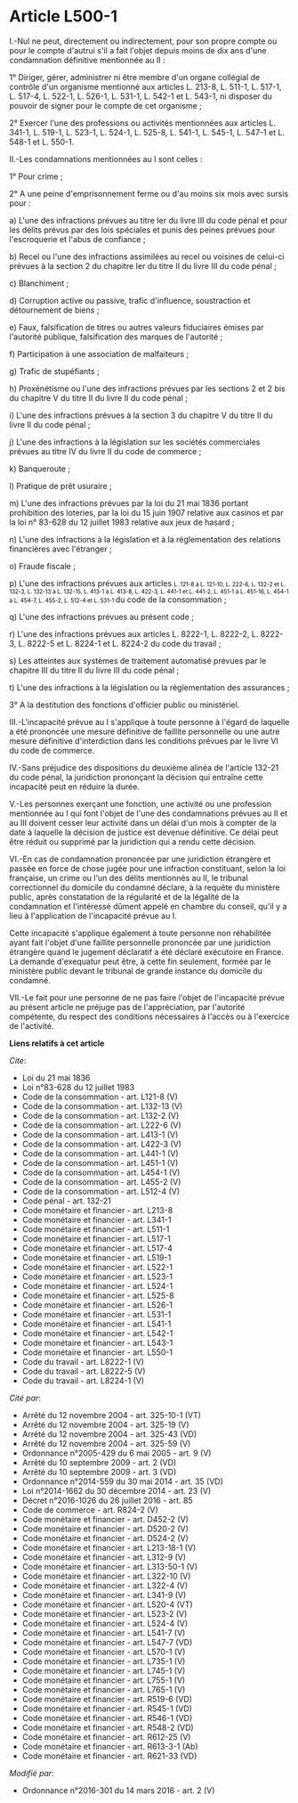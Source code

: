 # Article L500-1

I.-Nul ne peut, directement ou indirectement, pour son propre compte ou pour le compte d'autrui s'il a fait l'objet depuis
moins de dix ans d'une condamnation définitive mentionnée au II : 

1° Diriger, gérer, administrer ni être membre d'un organe collégial de contrôle d'un organisme mentionné aux articles L.
213-8, L. 511-1, L. 517-1, L. 517-4, L. 522-1, L. 526-1, L. 531-1, L. 542-1 et L. 543-1, ni disposer du pouvoir de signer
pour le compte de cet organisme ; 

2° Exercer l'une des professions ou activités mentionnées aux articles L. 341-1, L. 519-1, L. 523-1, L. 524-1, L. 525-8, L.
541-1, L. 545-1, L. 547-1 et L. 548-1 et L. 550-1. 

II.-Les condamnations mentionnées au I sont celles : 

1° Pour crime ; 

2° A une peine d'emprisonnement ferme ou d'au moins six mois avec sursis pour : 

a) L'une des infractions prévues au titre Ier du livre III du code pénal et pour les délits prévus par des lois spéciales et
punis des peines prévues pour l'escroquerie et l'abus de confiance ; 

b) Recel ou l'une des infractions assimilées au recel ou voisines de celui-ci prévues à la section 2 du chapitre Ier du titre
II du livre III du code pénal ; 

c) Blanchiment ; 

d) Corruption active ou passive, trafic d'influence, soustraction et détournement de biens ; 

e) Faux, falsification de titres ou autres valeurs fiduciaires émises par l'autorité publique, falsification des marques de
l'autorité ; 

f) Participation à une association de malfaiteurs ; 

g) Trafic de stupéfiants ; 

h) Proxénétisme ou l'une des infractions prévues par les sections 2 et 2 bis du chapitre V du titre II du livre II du code
pénal ; 

i) L'une des infractions prévues à la section 3 du chapitre V du titre II du livre II du code pénal ; 

j) L'une des infractions à la législation sur les sociétés commerciales prévues au titre IV du livre II du code de
commerce ; 

k) Banqueroute ; 

l) Pratique de prêt usuraire ; 

m) L'une des infractions prévues par la loi du 21 mai 1836 portant prohibition des loteries, par la loi du 15 juin 1907
relative aux casinos et par la loi n° 83-628 du 12 juillet 1983 relative aux jeux de hasard ; 

n) L'une des infractions à la législation et à la réglementation des relations financières avec l'étranger ; 

o) Fraude fiscale ; 

p) L'une des infractions prévues aux articles 
  <font color="#000000" size="1">
    <font size="1">
      <font color="#000000" size="1">
L. 121-8 à L. 121-10, L. 222-6, </font>
      <font color="#000000" size="1">
L. 132-2 et L. 132-3, L. 132-13 à L. 132-15, </font>
      <font color="#000000" size="1">
L. 413-1 à L. 413-8, </font>
L. 422-3, L. 441-1 et L. 441-2, L. 451-1 à L. 451-16, </font>
  </font>
  <font size="1">
    <font size="1" color="#000000">
L. 454-1 à L. 454-7, L. 455-2, L. 512-4 et L. 531-1 </font>
  </font>du code de la consommation ; 

q) L'une des infractions prévues au présent code ; 

r) L'une des infractions prévues aux articles L. 8222-1, L. 8222-2, L. 8222-3, L. 8222-5 et L. 8224-1 et L. 8224-2 du code du
travail ; 

s) Les atteintes aux systèmes de traitement automatisé prévues par le chapitre III du titre II du livre III du code pénal ; 

t) L'une des infractions à la législation ou la réglementation des assurances ; 

3° A la destitution des fonctions d'officier public ou ministériel. 

III.-L'incapacité prévue au I s'applique à toute personne à l'égard de laquelle a été prononcée une mesure définitive de
faillite personnelle ou une autre mesure définitive d'interdiction dans les conditions prévues par le livre VI du code de
commerce. 

IV.-Sans préjudice des dispositions du deuxième alinéa de l'article 132-21 du code pénal, la juridiction prononçant la
décision qui entraîne cette incapacité peut en réduire la durée. 

V.-Les personnes exerçant une fonction, une activité ou une profession mentionnée au I qui font l'objet de l'une des
condamnations prévues au II et au III doivent cesser leur activité dans un délai d'un mois à compter de la date à laquelle la
décision de justice est devenue définitive. Ce délai peut être réduit ou supprimé par la juridiction qui a rendu cette
décision. 

VI.-En cas de condamnation prononcée par une juridiction étrangère et passée en force de chose jugée pour une infraction
constituant, selon la loi française, un crime ou l'un des délits mentionnés au II, le tribunal correctionnel du domicile du
condamné déclare, à la requête du ministère public, après constatation de la régularité et de la légalité de la condamnation
et l'intéressé dûment appelé en chambre du conseil, qu'il y a lieu à l'application de l'incapacité prévue au I. 

Cette incapacité s'applique également à toute personne non réhabilitée ayant fait l'objet d'une faillite personnelle
prononcée par une juridiction étrangère quand le jugement déclaratif a été déclaré exécutoire en France. La demande
d'exequatur peut être, à cette fin seulement, formée par le ministère public devant le tribunal de grande instance du
domicile du condamné. 

VII.-Le fait pour une personne de ne pas faire l'objet de l'incapacité prévue au présent article ne préjuge pas de
l'appréciation, par l'autorité compétente, du respect des conditions nécessaires à l'accès ou à l'exercice de l'activité.

**Liens relatifs à cet article**

_Cite_:

  - Loi du 21 mai 1836
  - Loi n°83-628 du 12 juillet 1983
  - Code de la consommation - art. L121-8 (V)
  - Code de la consommation - art. L132-13 (V)
  - Code de la consommation - art. L132-2 (V)
  - Code de la consommation - art. L222-6 (V)
  - Code de la consommation - art. L413-1 (V)
  - Code de la consommation - art. L422-3 (V)
  - Code de la consommation - art. L441-1 (V)
  - Code de la consommation - art. L451-1 (V)
  - Code de la consommation - art. L454-1 (V)
  - Code de la consommation - art. L455-2 (V)
  - Code de la consommation - art. L512-4 (V)
  - Code pénal - art. 132-21
  - Code monétaire et financier - art. L213-8
  - Code monétaire et financier - art. L341-1
  - Code monétaire et financier - art. L511-1
  - Code monétaire et financier - art. L517-1
  - Code monétaire et financier - art. L517-4
  - Code monétaire et financier - art. L519-1
  - Code monétaire et financier - art. L522-1
  - Code monétaire et financier - art. L523-1
  - Code monétaire et financier - art. L524-1
  - Code monétaire et financier - art. L525-8
  - Code monétaire et financier - art. L526-1
  - Code monétaire et financier - art. L531-1
  - Code monétaire et financier - art. L541-1
  - Code monétaire et financier - art. L542-1
  - Code monétaire et financier - art. L543-1
  - Code monétaire et financier - art. L550-1
  - Code du travail - art. L8222-1 (V)
  - Code du travail - art. L8222-5 (V)
  - Code du travail - art. L8224-1 (V)

_Cité par_:

  - Arrêté du 12 novembre 2004 - art. 325-10-1 (VT)
  - Arrêté du 12 novembre 2004 - art. 325-19 (V)
  - Arrêté du 12 novembre 2004 - art. 325-43 (VD)
  - Arrêté du 12 novembre 2004 - art. 325-59 (V)
  - Ordonnance n°2005-429 du 6 mai 2005 - art. 9 (V)
  - Arrêté du 10 septembre 2009 - art. 2 (VD)
  - Arrêté du 10 septembre 2009 - art. 3 (VD)
  - Ordonnance n°2014-559 du 30 mai 2014 - art. 35 (VD)
  - Loi n°2014-1662 du 30 décembre 2014 - art. 23 (V)
  - Décret n°2016-1026 du 26 juillet 2016 - art. 85
  - Code de commerce - art. R824-2 (V)
  - Code monétaire et financier - art. D452-2 (V)
  - Code monétaire et financier - art. D520-2 (V)
  - Code monétaire et financier - art. D524-2 (V)
  - Code monétaire et financier - art. L213-18-1 (V)
  - Code monétaire et financier - art. L312-9 (V)
  - Code monétaire et financier - art. L313-50-1 (V)
  - Code monétaire et financier - art. L322-10 (V)
  - Code monétaire et financier - art. L322-4 (V)
  - Code monétaire et financier - art. L341-9 (V)
  - Code monétaire et financier - art. L520-4 (VT)
  - Code monétaire et financier - art. L523-2 (V)
  - Code monétaire et financier - art. L524-4 (V)
  - Code monétaire et financier - art. L541-7 (V)
  - Code monétaire et financier - art. L547-7 (VD)
  - Code monétaire et financier - art. L570-1 (V)
  - Code monétaire et financier - art. L735-1 (V)
  - Code monétaire et financier - art. L745-1 (V)
  - Code monétaire et financier - art. L755-1 (V)
  - Code monétaire et financier - art. L765-1 (V)
  - Code monétaire et financier - art. R519-6 (VD)
  - Code monétaire et financier - art. R545-1 (VD)
  - Code monétaire et financier - art. R546-1 (VD)
  - Code monétaire et financier - art. R548-2 (VD)
  - Code monétaire et financier - art. R612-25 (V)
  - Code monétaire et financier - art. R613-3-1 (Ab)
  - Code monétaire et financier - art. R621-33 (VD)

_Modifié par_:

  - Ordonnance n°2016-301 du 14 mars 2016 - art. 2 (V)
